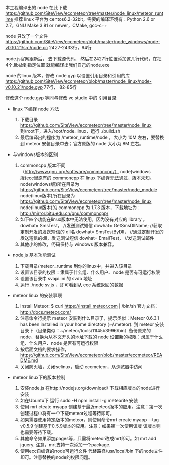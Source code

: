 
本工程编译出的 node 在此下载 https://github.com/SiteView/eccmeteor/tree/master/node_linux/meteor_runtime
推荐 linux 平台为 centos6.2-32bit，需要的编译环境有：Python 2.6 or 2.7，GNU Make 3.81 or newer，CMake, gcc-c++

node 只改了一个文件
https://github.com/SiteView/eccmeteor/blob/master/node_windows/node-v0.10.21/src/node.cc
2427-2433行，94行

node.js官网跟新后， 去下载源代码， 然后在2427行位置添加这几行代码，在把4个.lib放到指定位置  就能编译出我们自己的node.exe  

node 的linux 版本，修改  node.gyp 以设置引用目录和引用的库 
https://github.com/SiteView/eccmeteor/blob/master/node_linux/node-v0.10.21/node.gyp 
77行， 82-85行 

修改这个 node.gyp 等同与修改 vc studio 中的 引用目录


* linux 下编译 node 方法
  1.	下载目录 https://github.com/SiteView/eccmeteor/tree/master/node_linux 到/root下，进入/root/node_linux，运行 ./build.sh
  2.	最后编译出的程序为 /meteor_runtime/node ，大小为 10M 左右，要替换到 meteor 安装目录中去；官方原版的 node 大小为 8M 左右。
* 与windows版本的区别
  1.  	commoncpp 版本不同 （http://www.gnu.org/software/commoncpp/）
		node(windows版)ecc里原有的 commoncpp 在 linux 下编译无法通过，版本未知。
		node(windows版)所在目录为 https://github.com/SiteView/eccmeteor/tree/master/node_module
		node(linux版本)所在目录为 https://github.com/SiteView/eccmeteor/tree/master/node_linux
		node(linux版本)的 commoncpp 为 1.7.3 版本，下载地址为：http://mirror.bjtu.edu.cn/gnu/commoncpp/
  2.  	如下四个功能在linux版本中无法使用，因为没有对应的 library 。
		dowhat= SmsTest，   	//发送测试短信
		dowhat= GetSmsDllName;  //获取定制开发的发送短信的 dll名
		dowhat= SmsTestByDll，  //通过定制开发的发送短信的dll，发送测试短信
		dowhat= EmailTest，		//发送测试邮件    
  3.	其他小的修改，代码保持与 windows 版本兼容。


* node.js 基本功能测试
  1.	下载目录/meteor_runtime 到你的linux中，并进入该目录
  2.	设置该目录的权限：隶属于什么组、什么用户、node 是否有可运行权限
  3.	设置该目录中 svapi.ini 的 svdb 地址
  4.	运行 ./node sv.js ，即可看到从 ecc 系统返回的数据


* meteor linux 的安装事项
  1. 	Install Meteor: $ curl https://install.meteor.com | /bin/sh
		官方文档： http://docs.meteor.com/ 
  2. 	注意命令行提示 meteor 安装到什么目录了，提示类似：Meteor 0.6.3.1 has been installed in your home directory (~/.meteor).
		到 meteor 安装目录下（目录类似：~/meteor/tools/11f45b3996/bin）备份原来的 node，替换为从本文开头的地址下载的 node
		设置新的权限：隶属于什么组、什么用户、node 是否有可运行权限
  3.	按后面文档的要求操作，https://github.com/SiteView/eccmeteor/blob/master/eccmeteor/README.md	
  4.	关闭防火墙，关闭selinux，启动 eccmeteor，从浏览器中访问


* meteor linux下的版本控制
  1.    安装node.js  在http://nodejs.org/download/ 下载相应版本的node进行安装
  2.    如在Ubuntu下  运行  sudo -H npm install -g meteorite 安装
  3.    使用 mrt cteate myapp  创建基于最近meteor版本的应用。注意：第一次创建过程中将有一个下载meteor过程等待即可。
  4.    如果需要使用特定版本的meteor，则使用命令mrt create myapp --tag v0.5.9 创建基于0.5.9版本的应用。注意：如果第一次使用该版
 	该版本则也需要等待下载。
  5.    其他命令如果添加pages等，只需将meteor改成mrt即可。如 mrt add jquery. 注意，mrt支持一次添加一个package.
  6.    使用ecc自编译的node可运行文件 代替路径/usr/local/bin 下的node文件即可。注意替换的node的权限问题。
